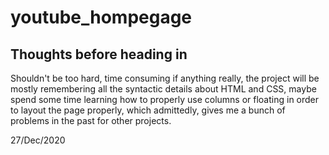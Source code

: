 # youtube_hompegage

## Thoughts before heading in
Shouldn't be too hard, time consuming if anything really, the project will be mostly remembering all the syntactic details about HTML and CSS, maybe spend some time learning how to properly use columns or floating in order to layout the page properly, which admittedly, gives me a bunch of problems in the past for other projects.

27/Dec/2020

